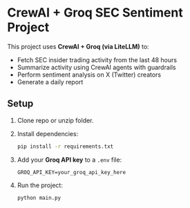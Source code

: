 # CrewAI + Groq SEC Sentiment Project

This project uses **CrewAI + Groq (via LiteLLM)** to:
- Fetch SEC insider trading activity from the last 48 hours
- Summarize activity using CrewAI agents with guardrails
- Perform sentiment analysis on X (Twitter) creators
- Generate a daily report

## Setup

1. Clone repo or unzip folder.
2. Install dependencies:
   ```bash
   pip install -r requirements.txt
   ```
3. Add your **Groq API key** to a `.env` file:
   ```env
   GROQ_API_KEY=your_groq_api_key_here
   ```

4. Run the project:
   ```bash
   python main.py
   ```
    